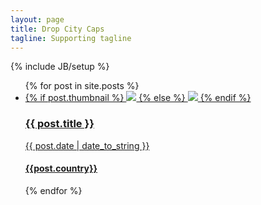 ```yaml
---
layout: page
title: Drop City Caps
tagline: Supporting tagline
---
```

{% include JB/setup %}

<ul class="posts home">
  {% for post in site.posts %}
    <li><a href="{{ site.baseurl }}{{ post.url }}">     	{% if post.thumbnail %}
	<img src="{{ site.baseurl }}{{ post.thumbnail }}" />
	{% else %}
	<img src="{{ site.baseurl }}/assets/global/200px.png" />
    {% endif %}
    <h3>{{ post.title }}</h3>
    {{ post.date | date_to_string }}
    <h4>{{post.country}}</h4>
</a></li>
  {% endfor %}
</ul>


